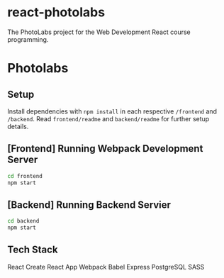 # react-photolabs
The PhotoLabs project for the Web Development React course programming.

# Photolabs

## Setup

Install dependencies with `npm install` in each respective `/frontend` and `/backend`.
Read `frontend/readme` and `backend/readme` for further setup details.

## [Frontend] Running Webpack Development Server

```sh
cd frontend
npm start
```

## [Backend] Running Backend Servier
```sh
cd backend
npm start
```

## Tech Stack
  React
  Create React App
  Webpack
  Babel
  Express
  PostgreSQL
  SASS
